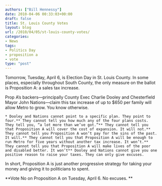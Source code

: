 ```yaml
---
authors: ["Bill Hennessy"]
date: 2010-04-06 00:33:03+00:00
draft: false
title: St. Louis County Votes
layout: blog
url: /2010/04/05/st-louis-county-votes/
categories:
- News
tags:
- Politics Day
- proposition a
- vote
type: "post"
---
```


Tomorrow, Tuesday, April 6, is Election Day in St. Louis County. In some places, especially throughout South County, the only measure on the ballot is Proposition A: a sales tax increase. 

 

Prop A’s backers—principally County Exec Charlie Dooley and Chesterfield Mayor John Nations—claim this tax increase of up to $650 per family will allow Metro to grow. You know otherwise.

 

    * Dooley and Nations cannot point to a specific plan. They point to four.** They cannot tell you how much any of the four plans costs. They tell you, “a lot more than we’ve got.”** They cannot tell you that Proposition A will cover the cost of expansion. It will not.** They cannot tell you Proposition A won’t pay for the sins of the past. It will.** They cannot tell you that Proposition A will be enough to run Metro for five years without another tax increase. It won’t.** They cannot tell you that Proposition A will make lives of the poor and disabled better. It won’t** Dooley and Nations cannot give you one positive reason to raise your taxes. They can only give excuses.   

In short, Proposition A is just another progressive strategy for taking your money and giving it to politicians to spent.

**Vote No on Proposition A on Tuesday, April 6. No excuses. **

